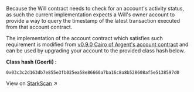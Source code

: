 Because the Will contract needs to check for an account's activity status, as such the current implementation expects a Will's owner account to provide a way to query the timestamp of the latest transaction executed from that account contract.

The implementation of the account contract which satisfies such requirement is modified from [v0.9.0 Cairo of Argent's account contract](https://github.com/argentlabs/argent-contracts-starknet/tree/cairo/v0.9.0) and can be used by upgrading your account to the provided class hash below.

**Class hash (Goerli) :**

```
0x03c3c2d163db7e855e3fb025ea58e86660a7ba16c8a8b528608af5e5138597d0
```
View on [StarkScan](https://testnet.starkscan.co/class/0x03c3c2d163db7e855e3fb025ea58e86660a7ba16c8a8b528608af5e5138597d0#overview) ↗️

